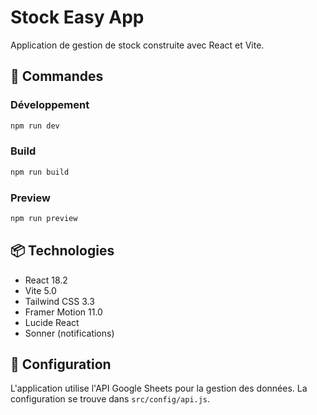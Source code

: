 # Stock Easy App

Application de gestion de stock construite avec React et Vite.

## 🚀 Commandes

### Développement
```bash
npm run dev
```

### Build
```bash
npm run build
```

### Preview
```bash
npm run preview
```

## 📦 Technologies

- React 18.2
- Vite 5.0
- Tailwind CSS 3.3
- Framer Motion 11.0
- Lucide React
- Sonner (notifications)

## 📝 Configuration

L'application utilise l'API Google Sheets pour la gestion des données. La configuration se trouve dans `src/config/api.js`.
